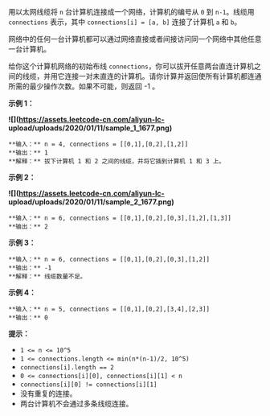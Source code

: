 用以太网线缆将 `n` 台计算机连接成一个网络，计算机的编号从 `0` 到 `n-1`。线缆用 `connections` 表示，其中
`connections[i] = [a, b]` 连接了计算机 `a` 和 `b`。

网络中的任何一台计算机都可以通过网络直接或者间接访问同一个网络中其他任意一台计算机。

给你这个计算机网络的初始布线
`connections`，你可以拔开任意两台直连计算机之间的线缆，并用它连接一对未直连的计算机。请你计算并返回使所有计算机都连通所需的最少操作次数。如果不可能，则返回
-1 。



**示例 1：**

**![](https://assets.leetcode-cn.com/aliyun-lc-
upload/uploads/2020/01/11/sample_1_1677.png)**

    
    
    **输入：** n = 4, connections = [[0,1],[0,2],[1,2]]
    **输出：** 1
    **解释：** 拔下计算机 1 和 2 之间的线缆，并将它插到计算机 1 和 3 上。
    

**示例 2：**

**![](https://assets.leetcode-cn.com/aliyun-lc-
upload/uploads/2020/01/11/sample_2_1677.png)**

    
    
    **输入：** n = 6, connections = [[0,1],[0,2],[0,3],[1,2],[1,3]]
    **输出：** 2
    

**示例 3：**

    
    
    **输入：** n = 6, connections = [[0,1],[0,2],[0,3],[1,2]]
    **输出：** -1
    **解释：** 线缆数量不足。
    

**示例 4：**

    
    
    **输入：** n = 5, connections = [[0,1],[0,2],[3,4],[2,3]]
    **输出：** 0
    



**提示：**

  * `1 <= n <= 10^5`
  * `1 <= connections.length <= min(n*(n-1)/2, 10^5)`
  * `connections[i].length == 2`
  * `0 <= connections[i][0], connections[i][1] < n`
  * `connections[i][0] != connections[i][1]`
  * 没有重复的连接。
  * 两台计算机不会通过多条线缆连接。

